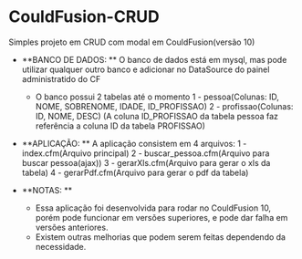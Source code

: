 # CouldFusion-CRUD
Simples projeto em CRUD com modal em CouldFusion(versão 10)

- **BANCO DE DADOS: **
	O banco de dados está em mysql, mas pode utilizar qualquer outro banco e adicionar no DataSource do painel administratido do CF
	- O banco possui 2 tabelas até o momento
	1 - pessoa(Colunas: ID, NOME, SOBRENOME, IDADE, ID_PROFISSAO)
	2 - profissao(Colunas: ID, NOME, DESC)
	(A coluna ID_PROFISSAO da tabela pessoa faz referência a coluna ID da tabela PROFISSAO)
- **APLICAÇÃO: **
	A aplicação consistem em 4 arquivos:
	1 - index.cfm(Arquivo principal)
  	2 - buscar_pessoa.cfm(Arquivo para buscar pessoa(ajax))
	3 - gerarXls.cfm(Arquivo para gerar o xls da tabela)
	4 - gerarPdf.cfm(Arquivo para gerar o pdf da tabela)
	
- **NOTAS: **
	- Essa aplicação foi desenvolvida para rodar no CouldFusion 10, porém pode funcionar em versões superiores, e pode dar falha em versões anteriores.
 	- Existem outras melhorias que podem serem feitas dependendo da necessidade.
